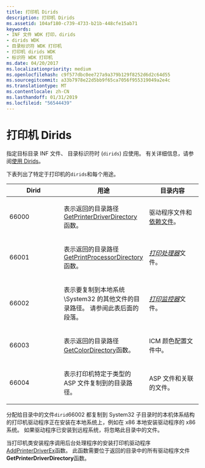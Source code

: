 ```yaml
---
title: 打印机 Dirids
description: 打印机 Dirids
ms.assetid: 104af180-c739-4733-b21b-448cfe15ab71
keywords:
- INF 文件 WDK 打印，dirids
- dirids WDK
- 目录标识符 WDK 打印机
- 打印机 dirids WDK
- 标识符 WDK 打印机
ms.date: 04/20/2017
ms.localizationpriority: medium
ms.openlocfilehash: c9f577dbc0ee727a9a379b129f8252d6d2c64d55
ms.sourcegitcommit: a33b7978e22d5bb9f65ca7056f955319049a2e4c
ms.translationtype: MT
ms.contentlocale: zh-CN
ms.lasthandoff: 01/31/2019
ms.locfileid: "56544439"
---
```

# <a name="printer-dirids"></a>打印机 Dirids





指定目标目录 INF 文件、 目录标识符时 (`dirids`) 应使用。 有关详细信息，请参阅[使用 Dirids](https://msdn.microsoft.com/library/windows/hardware/ff553598)。

下表列出了特定于打印机的`dirids`和每个用途。

<table>
<colgroup>
<col width="33%" />
<col width="33%" />
<col width="33%" />
</colgroup>
<thead>
<tr class="header">
<th>Dirid</th>
<th>用途</th>
<th>目录内容</th>
</tr>
</thead>
<tbody>
<tr class="odd">
<td><p>66000</p></td>
<td><p>表示返回的目录路径<a href="https://go.microsoft.com/fwlink/p/?linkid=124454" data-raw-source="[GetPrinterDriverDirectory](https://go.microsoft.com/fwlink/p/?linkid=124454)">GetPrinterDriverDirectory</a>函数。</p></td>
<td><p>驱动程序文件和<a href="printer-inf-file-entries.md#ddk-dependent-files-gg" data-raw-source="[dependent files](printer-inf-file-entries.md#ddk-dependent-files-gg)">依赖文件</a>。</p></td>
</tr>
<tr class="even">
<td><p>66001</p></td>
<td><p>表示返回的目录路径<a href="https://go.microsoft.com/fwlink/p/?linkid=124455" data-raw-source="[GetPrintProcessorDirectory](https://go.microsoft.com/fwlink/p/?linkid=124455)">GetPrintProcessorDirectory</a>函数。</p></td>
<td><p><a href="https://msdn.microsoft.com/library/windows/hardware/ff556325#wdkgloss-print-processor" data-raw-source="&lt;em&gt;Print processor&lt;/em&gt;"><em>打印处理器</em></a>文件。</p></td>
</tr>
<tr class="odd">
<td><p>66002</p></td>
<td><p>表示要复制到本地系统 \System32 的其他文件的目录路径。 请参阅此表后面的段落。</p></td>
<td><p><a href="https://msdn.microsoft.com/library/windows/hardware/ff556325#wdkgloss-print-monitor" data-raw-source="&lt;em&gt;Print monitor&lt;/em&gt;"><em>打印监控器</em></a>文件。</p></td>
</tr>
<tr class="even">
<td><p>66003</p></td>
<td><p>表示返回的目录路径<a href="https://go.microsoft.com/fwlink/p/?linkid=124456" data-raw-source="[GetColorDirectory](https://go.microsoft.com/fwlink/p/?linkid=124456)">GetColorDirectory</a>函数。</p></td>
<td><p>ICM 颜色配置文件中。</p></td>
</tr>
<tr class="odd">
<td><p>66004</p></td>
<td><p>表示打印机特定于类型的 ASP 文件复制到的目录路径。</p></td>
<td><p>ASP 文件和关联的文件。</p></td>
</tr>
</tbody>
</table>

 

分配给目录中的文件`dirid`66002 都复制到 System32 子目录时的本机体系结构的打印机驱动程序正在安装在本地系统上，例如在 x86 本地安装驱动程序的 x86 系统。 如果驱动程序已安装到远程系统，将忽略此目录中的文件。

当打印机类安装程序调用后台处理程序的安装打印机驱动程序[AddPrinterDriverEx](https://go.microsoft.com/fwlink/p/?linkid=124457)函数。 此函数需要位于返回的目录中的所有驱动程序文件**GetPrinterDriverDirectory**函数。

 

 




